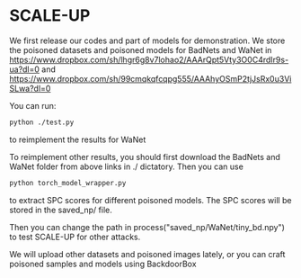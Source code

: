 # SCALE-UP

We first release our codes and part of models for demonstration. 
We store the poisoned datasets and poisoned models for BadNets and WaNet in   https://www.dropbox.com/sh/lhgr6g8v7lohao2/AAArQpt5Vty3O0C4rdIr9s-ua?dl=0  and https://www.dropbox.com/sh/99cmqkqfcqpg555/AAAhyOSmP2tjJsRx0u3ViSLwa?dl=0 

You can run: 
```bash 
python ./test.py 

```
to reimplement the results for WaNet

To reimplement other results, you should first download the BadNets and WaNet folder from above links in ./ dictatory. Then you can use  
```bash
python torch_model_wrapper.py 
```
to extract SPC scores for different poisoned models. The SPC scores will be stored in the saved_np/ file.

Then you can change the path in process("saved_np/WaNet/tiny_bd.npy") to test SCALE-UP for other attacks.  

We will upload other datasets and poisoned images lately, or you can craft poisoned samples and models using BackdoorBox 

